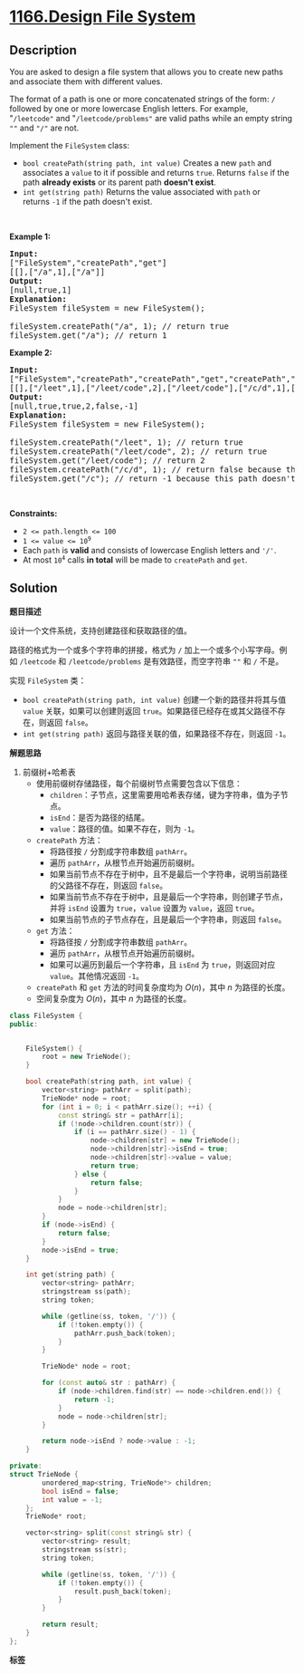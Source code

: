 # [1166.Design File System](https://leetcode.com/problems/design-file-system/description/)

## Description

<!-- description:start -->

<p>You are asked to design a file system&nbsp;that allows you to create new paths and associate them with different values.</p>

<p>The format of a path is&nbsp;one or more concatenated strings of the form:&nbsp;<code>/</code> followed by one or more lowercase English letters. For example, &quot;<code>/leetcode&quot;</code>&nbsp;and &quot;<code>/leetcode/problems&quot;</code>&nbsp;are valid paths while an empty&nbsp;string <code>&quot;&quot;</code> and <code>&quot;/&quot;</code>&nbsp;are not.</p>

<p>Implement the&nbsp;<code>FileSystem</code> class:</p>

<ul>
	<li><code>bool createPath(string path, int value)</code>&nbsp;Creates a new <code>path</code> and associates a <code>value</code> to it if possible and returns <code>true</code>.&nbsp;Returns <code>false</code>&nbsp;if the path <strong>already exists</strong> or its parent path <strong>doesn&#39;t exist</strong>.</li>
	<li><code>int get(string path)</code>&nbsp;Returns the value associated with <code>path</code> or returns&nbsp;<code>-1</code>&nbsp;if the path doesn&#39;t exist.</li>
</ul>

<p>&nbsp;</p>
<p><strong class="example">Example 1:</strong></p>

<pre>
<strong>Input:</strong>
[&quot;FileSystem&quot;,&quot;createPath&quot;,&quot;get&quot;]
[[],[&quot;/a&quot;,1],[&quot;/a&quot;]]
<strong>Output:</strong>
[null,true,1]
<strong>Explanation:</strong>
FileSystem fileSystem = new FileSystem();

fileSystem.createPath(&quot;/a&quot;, 1); // return true
fileSystem.get(&quot;/a&quot;); // return 1
</pre>

<p><strong class="example">Example 2:</strong></p>

<pre>
<strong>Input:</strong>
[&quot;FileSystem&quot;,&quot;createPath&quot;,&quot;createPath&quot;,&quot;get&quot;,&quot;createPath&quot;,&quot;get&quot;]
[[],[&quot;/leet&quot;,1],[&quot;/leet/code&quot;,2],[&quot;/leet/code&quot;],[&quot;/c/d&quot;,1],[&quot;/c&quot;]]
<strong>Output:</strong>
[null,true,true,2,false,-1]
<strong>Explanation:</strong>
FileSystem fileSystem = new FileSystem();

fileSystem.createPath(&quot;/leet&quot;, 1); // return true
fileSystem.createPath(&quot;/leet/code&quot;, 2); // return true
fileSystem.get(&quot;/leet/code&quot;); // return 2
fileSystem.createPath(&quot;/c/d&quot;, 1); // return false because the parent path &quot;/c&quot; doesn&#39;t exist.
fileSystem.get(&quot;/c&quot;); // return -1 because this path doesn&#39;t exist.
</pre>

<p>&nbsp;</p>
<p><strong>Constraints:</strong></p>

<ul>
	<li><code>2 &lt;= path.length &lt;= 100</code></li>
	<li><code>1 &lt;= value &lt;= 10<sup>9</sup></code></li>
	<li>Each <code>path</code> is <strong>valid</strong> and consists of lowercase English letters and <code>&#39;/&#39;</code>.</li>
	<li>At most <code>10<sup>4</sup></code> calls <strong>in total</strong> will be made to <code>createPath</code> and <code>get</code>.</li>
</ul>

<!-- description:end -->

## Solution

**题目描述**

设计一个文件系统，支持创建路径和获取路径的值。

路径的格式为一个或多个字符串的拼接，格式为 `/` 加上一个或多个小写字母。例如 `/leetcode` 和 `/leetcode/problems` 是有效路径，而空字符串 `""` 和 `/` 不是。

实现 `FileSystem` 类：

- `bool createPath(string path, int value)` 创建一个新的路径并将其与值 `value` 关联，如果可以创建则返回 `true`。如果路径已经存在或其父路径不存在，则返回 `false`。
- `int get(string path)` 返回与路径关联的值，如果路径不存在，则返回 `-1`。

**解题思路**

1. 前缀树+哈希表
   - 使用前缀树存储路径，每个前缀树节点需要包含以下信息：
     - `children`：子节点，这里需要用哈希表存储，键为字符串，值为子节点。
     - `isEnd`：是否为路径的结尾。
     - `value`：路径的值。如果不存在，则为 `-1`。
   - `createPath` 方法：
     - 将路径按 `/` 分割成字符串数组 `pathArr`。
     - 遍历 `pathArr`，从根节点开始遍历前缀树。
     - 如果当前节点不存在于树中，且不是最后一个字符串，说明当前路径的父路径不存在，则返回 `false`。
     - 如果当前节点不存在于树中，且是最后一个字符串，则创建子节点，并将 `isEnd` 设置为 `true`，`value` 设置为 `value`，返回 `true`。
     - 如果当前节点的子节点存在，且是最后一个字符串，则返回 `false`。
   - `get` 方法：
     - 将路径按 `/` 分割成字符串数组 `pathArr`。
     - 遍历 `pathArr`，从根节点开始遍历前缀树。
     - 如果可以遍历到最后一个字符串，且 `isEnd` 为 `true`，则返回对应 `value`。其他情况返回 `-1`。
   - `createPath` 和 `get` 方法的时间复杂度均为 $O(n)$，其中 $n$ 为路径的长度。
   - 空间复杂度为 $O(n)$，其中 $n$ 为路径的长度。

```cpp
class FileSystem {
public:


    FileSystem() {
        root = new TrieNode();
    }

    bool createPath(string path, int value) {
        vector<string> pathArr = split(path);
        TrieNode* node = root;
        for (int i = 0; i < pathArr.size(); ++i) {
            const string& str = pathArr[i];
            if (!node->children.count(str)) {
                if (i == pathArr.size() - 1) {
                    node->children[str] = new TrieNode();
                    node->children[str]->isEnd = true;
                    node->children[str]->value = value;
                    return true;
                } else {
                    return false;
                }
            }
            node = node->children[str];
        }
        if (node->isEnd) {
            return false;
        }
        node->isEnd = true;
    }

    int get(string path) {
        vector<string> pathArr;
        stringstream ss(path);
        string token;

        while (getline(ss, token, '/')) {
            if (!token.empty()) {
                pathArr.push_back(token);
            }
        }

        TrieNode* node = root;

        for (const auto& str : pathArr) {
            if (node->children.find(str) == node->children.end()) {
                return -1;
            }
            node = node->children[str];
        }

        return node->isEnd ? node->value : -1;
    }

private:
struct TrieNode {
        unordered_map<string, TrieNode*> children;
        bool isEnd = false;
        int value = -1;
    };
    TrieNode* root;

    vector<string> split(const string& str) {
        vector<string> result;
        stringstream ss(str);
        string token;

        while (getline(ss, token, '/')) {
            if (!token.empty()) {
                result.push_back(token);
            }
        }

        return result;
    }
};
```

**标签**
